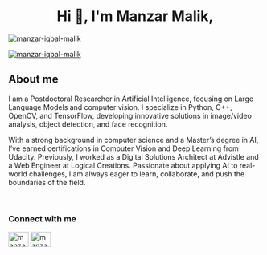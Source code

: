 

<h1 align="center">Hi 👋, I'm Manzar Malik,</h1>

<p align="left"> <img src="https://komarev.com/ghpvc/?username=shukur-alom&label=Profile%20views&color=0e75b6&style=flat" alt="manzar-iqbal-malik" /> </p>

<p align="left"> <a href="https://github.com/ryo-ma/github-profile-trophy"><img src="https://github-profile-trophy.vercel.app/?username=shukur-alom" alt="manzar-iqbal-malik" /></a> </p>

## About me

I am a Postdoctoral Researcher in Artificial Intelligence, focusing on Large Language Models and computer vision. I specialize in Python, C++, OpenCV, and TensorFlow, developing innovative solutions in image/video analysis, object detection, and face recognition.

With a strong background in computer science and a Master’s degree in AI, I’ve earned certifications in Computer Vision and Deep Learning from Udacity. Previously, I worked as a Digital Solutions Architect at Advistle and a Web Engineer at Logical Creations. Passionate about applying AI to real-world challenges, I am always eager to learn, collaborate, and push the boundaries of the field.

<br />


### Connect with me
<p align="left">
<a href="https://linkedin.com/in/manzarimalik" target="blank"><img align="center" src="https://raw.githubusercontent.com/rahuldkjain/github-profile-readme-generator/master/src/images/icons/Social/linked-in-alt.svg" alt="manzar-malik-linkedin" height="30" width="40" /></a>
<a href="https://kaggle.com/manzariqbalmalik" target="blank"><img align="center" src="https://raw.githubusercontent.com/rahuldkjain/github-profile-readme-generator/master/src/images/icons/Social/kaggle.svg" alt="manzar-malik-kaggle" height="30" width="40" /></a>
</p>

<!--
**ManzarIMalik/manzarimalik** is a ✨ _special_ ✨ repository because its `README.md` (this file) appears on your GitHub profile.

Here are some ideas to get you started:

- 🔭 I’m currently working on ...
- 🌱 I’m currently learning ...
- 👯 I’m looking to collaborate on ...
- 🤔 I’m looking for help with ...
- 💬 Ask me about ...
- 📫 How to reach me: ...
- 😄 Pronouns: ...
- ⚡ Fun fact: ...
-->
